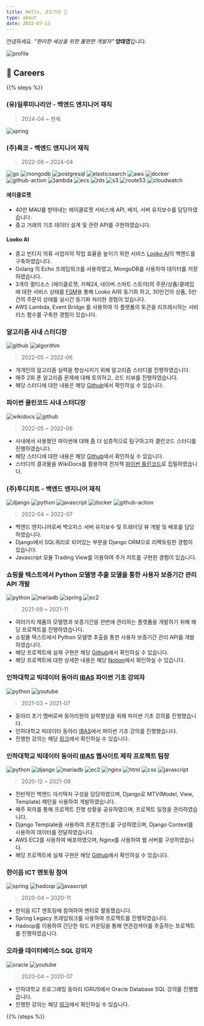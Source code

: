 ```yaml
---
title: Hello, 코드기린 👋
type: about
date: 2022-07-13
---
```


안녕하세요. _"편리한 세상을 위한 불편한 개발자"_ **양태영**입니다.

![profile](/images/profile/profile.jpg) 


## 📃 Careers

{{% steps %}}

### (유)일루미나리안 - 백엔드 엔지니어 재직
> 2024-04 ~ 현재
 
<img src="https://img.shields.io/badge/SPRING-6DB33F?style=for-the-badge&logo=Spring&logoColor=white" alt="spring" style="display: inline">

### (주)룩코 - 백엔드 엔지니어 재직
> 2022-08 ~ 2024-04

<img src="https://img.shields.io/badge/GO-00ADD8?style=for-the-badge&logo=Go&logoColor=white" alt="go" style="display: inline">
<img src="https://img.shields.io/badge/MONGODB-47A248?style=for-the-badge&logo=MongoDB&logoColor=white" alt="mongodb" style="display: inline">
<img src="https://img.shields.io/badge/POSTGRESQL-336791?style=for-the-badge&logo=PostgreSQL&logoColor=white" alt="postgresql" style="display: inline">
<img src="https://img.shields.io/badge/ELASTICSEARCH-005571?style=for-the-badge&logo=Elasticsearch&logoColor=white" alt="elasticsearch" style="display: inline">
<img src="https://img.shields.io/badge/AWS-232F3E?style=for-the-badge&logo=Amazon-AWS&logoColor=white" alt="aws" style="display: inline">
<img src="https://img.shields.io/badge/DOCKER-2496ED?style=for-the-badge&logo=Docker&logoColor=white" alt="docker" style="display: inline">
<img src="https://img.shields.io/badge/GITHUB%20ACTIONS-2088FF?style=for-the-badge&logo=GitHub-Actions&logoColor=white" alt="github-action" style="display: inline">
<img src="https://img.shields.io/badge/AWS%20LAMBDA-FF9900?style=for-the-badge&logo=awslambda&logoColor=white" alt="lambda" style="display: inline">
<img src="https://img.shields.io/badge/AWS%20ECS-FF9900?style=for-the-badge&logo=amazonecs&logoColor=white" alt="ecs" style="display: inline">
<img src="https://img.shields.io/badge/AWS%20RDS-527FFF?style=for-the-badge&logo=amazondynamodb&logoColor=white" alt="rds" style="display: inline">
<img src="https://img.shields.io/badge/AWS%20S3-569A31?style=for-the-badge&logo=amazons3&logoColor=white" alt="s3" style="display: inline">
<img src="https://img.shields.io/badge/AWS%20ROUTE53-8C4FFF?style=for-the-badge&logo=amazonroute53&logoColor=white" alt="route53" style="display: inline">
<img src="https://img.shields.io/badge/AWS%20CLOUDWATCH-FF4F8B?style=for-the-badge&logo=amazoncloudwatch&logoColor=white" alt="cloudwatch" style="display: inline">

#### 에이클로젯
- 40만 MAU를 받아내는 에이클로젯 서비스에 API, 배치, 서버 유지보수를 담당하였습니다.
- 중고 거래의 기초 데이터 설계 및 관련 API를 구현하였습니다.

#### Looko AI
- 중고 빈티지 의류 사업자의 작업 효율을 높이기 위한 서비스 [Looko AI](https://business.acloset.net)의 백엔드를 구축하였습니다.
- Golang 의 Echo 프레임워크를 사용하였고, MongoDB를 사용하여 데이터를 저장하였습니다.
- 3개의 멀티소스 (에이클로젯, 카페24, 네이버 스마트 스토어)의 주문/상품/클레임에 대한 서비스 상태를 [FSM](https://github.com/looplab/fsm)을 통해 Looko AI와 동기화 하고, 30만건의 상품, 5만건의 주문의 상태를 실시간 동기화 처리한 경험이 있습니다.
- AWS Lambda, Event Bridge 를 사용하여 각 플랫폼의 토큰을 리프레시하는 서비리스 함수를 구축한 경험이 있습니다.

### 알고리즘 사내 스터디장
<img src="https://img.shields.io/badge/GITHUB-181717?style=for-the-badge&logo=GitHub&logoColor=white" alt="github" style="display: inline">
<img src="https://img.shields.io/badge/ALGORITHM-008000?style=for-the-badge&logo=Algorithm&logoColor=white" alt="algorithm" style="display: inline">

> 2022-05 ~ 2022-06

- 개개인의 알고리즘 실력을 향상시키기 위해 알고리즘 스터디를 진행하였습니다.
- 매주 2회 푼 알고리즘 문제에 대해 토의하고, 코드 리뷰를 진행하였습니다.
- 해당 스터디에 대한 내용은 해당 [Github](https://github.com/2022-2digit-study/2022-algorithm-study)에서 확인하실 수 있습니다.

### 파이썬 클린코드 사내 스터디장
<img src="https://img.shields.io/badge/WIKIDOCS-56A5EB?style=for-the-badge&logo=Wikidocs&logoColor=white" alt="wikidocs" style="display: inline">
<img src="https://img.shields.io/badge/GITHUB-181717?style=for-the-badge&logo=GitHub&logoColor=white" alt="github" style="display: inline">

> 2022-05 ~ 2022-06

- 사내에서 사용했던 파이썬에 대해 좀 더 심층적으로 탐구하고자 클린코드 스터디를 진행하였습니다.
- 해당 스터디에 대한 내용은 해당 [Github](https://github.com/2022-2digit-study/2022-clean-code-study)에서 확인하실 수 있습니다.
- 스터디의 결과물을 WikiDocs를 활용하여 전자책 [파이썬 틀린코드](https://wikidocs.net/book/8131)로 집필하였습니다.

### (주)투디지트 - 백엔드 엔지니어 재직
<img src="https://img.shields.io/badge/DJANGO-092E20?style=for-the-badge&logo=Django&logoColor=white" alt="django" style="display: inline">
<img src="https://img.shields.io/badge/PYTHON-3776AB?style=for-the-badge&logo=Python&logoColor=white" alt="python" style="display: inline">
<img src="https://img.shields.io/badge/JAVASCRIPT-F7DF1E?style=for-the-badge&logo=JavaScript&logoColor=black" alt="javascript" style="display: inline">
<img src="https://img.shields.io/badge/DOCKER-2496ED?style=for-the-badge&logo=Docker&logoColor=white" alt="docker" style="display: inline">
<img src="https://img.shields.io/badge/GITHUB%20ACTIONS-2088FF?style=for-the-badge&logo=GitHub-Actions&logoColor=white" alt="github-action" style="display: inline">

> 2022-04 ~ 2022-07

- 백엔드 엔지니어로써 백오피스 서버 유지보수 및 트레이딩 뷰 개발 및 배포를 담당하였습니다.
- Django에서 SQL쿼리로 되어있는 부분을 Django ORM으로 리펙토링한 경험이 있습니다.
- Javascript 모듈 Trading View를 이용하여 주가 차트를 구현한 경험이 있습니다.

### 쇼핑몰 텍스트에서 Python 모델명 추출 모델을 통한 사용자 보증기간 관리 API 개발
<img src="https://img.shields.io/badge/PYTHON-3776AB?style=for-the-badge&logo=Python&logoColor=white" alt="python" style="display: inline">
<img src="https://img.shields.io/badge/MARIADB-003545?style=for-the-badge&logo=MariaDB&logoColor=white" alt="mariadb" style="display: inline">
<img src="https://img.shields.io/badge/SPRING-6DB33F?style=for-the-badge&logo=Spring&logoColor=white" alt="spring" style="display: inline">
<img src="https://img.shields.io/badge/EC2-232F3E?style=for-the-badge&logo=amazonec2&logoColor=white" alt="ec2" style="display: inline">

> 2021-09 ~ 2021-11

- 여러가지 제품의 모델명과 보증기간을 한번에 관리하는 플랫폼을 개발하기 위해 해당 프로젝트를 진행하였습니다.
- 쇼핑몰 텍스트에서 Python 모델명 추출을 통한 사용자 보증기간 관리 API를 개발하였습니다.
- 해당 프로젝트에 실제 구현은 해당 [Github](https://github.com/MaPDuck)에서 확인하실 수 있습니다.
- 해당 프로젝트에 대한 상세한 내용은 해당 [Notion](https://gossamer-liver-d26.notion.site/MaPDuck-3e842cb9f60c4dfe878a97c3506ef2ae)에서 확인하실 수 있습니다.

### 인하대학교 빅데이터 동아리 [IBAS](https://www.inhabas.com) 파이썬 기초 강의자
<img src="https://img.shields.io/badge/PYTHON-3776AB?style=for-the-badge&logo=Python&logoColor=white" alt="python" style="display: inline">
<img src="https://img.shields.io/badge/YOUTUBE-FF0000?style=for-the-badge&logo=YouTube&logoColor=white" alt="youtube" style="display: inline">

> 2021-03 ~ 2021-07

- 동아리 초기 멤버로써 동아리원의 실력향상을 위해 파이썬 기초 강의를 진행했습니다.
- 인하대학교 빅데이터 동아리 [IBAS](https://www.inhabas.com)에서 파이썬 기초 강의를 진행했습니다.
- 진행한 강의는 해당 [링크](/lecture/#2-python-basic)에서 확인하실 수 있습니다.

### 인하대학교 빅데이터 동아리 [IBAS](https://www.inhabas.com) 웹사이트 제작 프로젝트 팀장
<img src="https://img.shields.io/badge/PYTHON-3776AB?style=for-the-badge&logo=Python&logoColor=white" alt="python" style="display: inline">
<img src="https://img.shields.io/badge/DJANGO-092E20?style=for-the-badge&logo=Django&logoColor=white" alt="django" style="display: inline">
<img src="https://img.shields.io/badge/MARIADB-003545?style=for-the-badge&logo=MariaDB&logoColor=white" alt="mariadb" style="display: inline">
<img src="https://img.shields.io/badge/EC2-232F3E?style=for-the-badge&logo=amazonec2&logoColor=white" alt="ec2" style="display: inline">
<img src="https://img.shields.io/badge/NGINX-269539?style=for-the-badge&logo=NGINX&logoColor=white" alt="nginx" style="display: inline">
<img src="https://img.shields.io/badge/HTML-E34F26?style=for-the-badge&logo=HTML5&logoColor=white" alt="html" style="display: inline">
<img src="https://img.shields.io/badge/CSS-1572B6?style=for-the-badge&logo=CSS3&logoColor=white" alt="css" style="display: inline">
<img src="https://img.shields.io/badge/JAVASCRIPT-F7DF1E?style=for-the-badge&logo=JavaScript&logoColor=black" alt="javascript" style="display: inline">

> 2020-12 ~ 2021-09

- 전반적인 백엔드 아키텍처 구성을 담당하였으며, Django로 MTV(Model, View, Template) 패턴을 사용하여 개발하였습니다.
- 매주 회의를 통해 프로젝트 진행 상황을 공유하였으며, 프로젝트 일정을 관리하였습니다.
- Django Template을 사용하여 프론트엔드를 구성하였으며, Django Context를 사용하여 데이터를 전달하였습니다.
- AWS EC2를 사용하여 배포하였으며, Nginx를 사용하여 웹 서버를 구성하였습니다.
- 해당 프로젝트에 실제 구현은 해당 [Github](https://github.com/YangTaeyoung/IBAS)에서 확인하실 수 있습니다.

### 한이음 ICT 멘토링 참여
<img src="https://img.shields.io/badge/SPRING-6DB33F?style=for-the-badge&logo=Spring&logoColor=white" alt="spring" style="display: inline">
<img src="https://img.shields.io/badge/HADOOP-FF7F00?style=for-the-badge&logo=Apache-Hadoop&logoColor=white" alt="hadoop" style="display: inline">
<img src="https://img.shields.io/badge/JAVASCRIPT-F7DF1E?style=for-the-badge&logo=JavaScript&logoColor=black" alt="javascript" style="display: inline">

> 2020-04 ~ 2020-11

- 한이음 ICT 멘토링에 참여하여 멘티로 활동했습니다.
- Spring Legacy 프레임워크를 사용하여 프로젝트를 진행하였습니다.
- Hadoop를 이용하여 간단한 워드 카운팅을 통해 연관검색어를 추출하는 프로젝트를 진행하였습니다.

### 오라클 데이터베이스 SQL 강의자

<img src="https://img.shields.io/badge/ORACLE-F80000?style=for-the-badge&logo=Oracle&logoColor=white" alt="oracle" style="display: inline">
<img src="https://img.shields.io/badge/YOUTUBE-FF0000?style=for-the-badge&logo=YouTube&logoColor=white" alt="youtube" style="display: inline">

> 2020-04 ~ 2020-07

- 인하대학교 프로그래밍 동아리 IGRUS에서 Oracle Database SQL 강의를 진행했습니다.
- 진행한 강의는 해당 [링크](/lecture/#1-oracle-database-sql)에서 확인하실 수 있습니다.



{{% /steps %}}